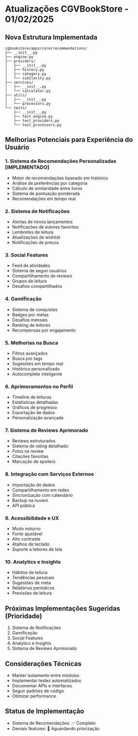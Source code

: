 # Atualizações CGVBookStore - 01/02/2025

## Nova Estrutura Implementada

```
cgbookstore/apps/core/recommendations/
├── __init__.py
├── engine.py
├── providers/
│   ├── __init__.py
│   ├── history.py
│   ├── category.py
│   └── similarity.py
├── services/
│   ├── __init__.py
│   └── calculator.py
├── utils/
│   ├── __init__.py
│   └── processors.py
└── tests/
    ├── __init__.py
    ├── test_engine.py
    ├── test_providers.py
    └── test_processors.py
```

## Melhorias Potenciais para Experiência do Usuário

### 1. Sistema de Recomendações Personalizadas [IMPLEMENTADO]
- Motor de recomendações baseado em histórico
- Análise de preferências por categoria
- Cálculo de similaridade entre livros
- Sistema de pontuação ponderada
- Recomendações em tempo real

### 2. Sistema de Notificações
- Alertas de novos lançamentos
- Notificações de autores favoritos
- Lembretes de leitura
- Atualizações de wishlist
- Notificações de preços

### 3. Social Features
- Feed de atividades
- Sistema de seguir usuários
- Compartilhamento de reviews
- Grupos de leitura
- Desafios compartilhados

### 4. Gamificação
- Sistema de conquistas
- Badges por metas
- Desafios mensais
- Ranking de leitores
- Recompensas por engajamento

### 5. Melhorias na Busca
- Filtros avançados
- Busca por tags
- Sugestões em tempo real
- Histórico personalizado
- Autocomplete inteligente

### 6. Aprimoramentos no Perfil
- Timeline de leituras
- Estatísticas detalhadas
- Gráficos de progresso
- Exportação de dados
- Personalização avançada

### 7. Sistema de Reviews Aprimorado
- Reviews estruturados
- Sistema de rating detalhado
- Fotos na review
- Citações favoritas
- Marcação de spoilers

### 8. Integração com Serviços Externos
- Importação de dados
- Compartilhamento em redes
- Sincronização com calendário
- Backup na nuvem
- API pública

### 9. Acessibilidade e UX
- Modo noturno
- Fonte ajustável
- Alto contraste
- Atalhos de teclado
- Suporte a leitores de tela

### 10. Analytics e Insights
- Hábitos de leitura
- Tendências pessoais
- Sugestões de meta
- Relatórios periódicos
- Previsões de leitura

## Próximas Implementações Sugeridas (Prioridade)
1. Sistema de Notificações
2. Gamificação
3. Social Features
4. Analytics e Insights
5. Sistema de Reviews Aprimorado

## Considerações Técnicas
- Manter isolamento entre módulos
- Implementar testes automatizados
- Documentar APIs e interfaces
- Seguir padrões de código
- Otimizar performance

## Status de Implementação
- Sistema de Recomendações: ✅ Completo
- Demais features: 📝 Aguardando priorização